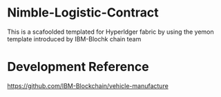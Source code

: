 # Nimble-Logistic-Contract

This is a scafoolded templated for Hyperldger fabric by using the yemon template introduced by IBM-Blochk chain team

# Development Reference
https://github.com/IBM-Blockchain/vehicle-manufacture


